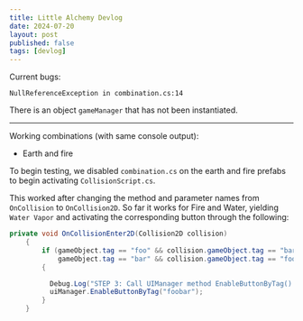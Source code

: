 ```yaml
---
title: Little Alchemy Devlog
date: 2024-07-20
layout: post
published: false
tags: [devlog]
---
```


Current bugs:

`NullReferenceException in combination.cs:14`

There is an object `gameManager` that has not been instantiated.

---
Working combinations (with same console output):

- Earth and fire

To begin testing, we disabled `combination.cs` on the earth and fire prefabs to begin activating `CollisionScript.cs`.

This worked after changing the method and parameter names from `OnCollision` to `OnCollision2D`. So far it works for Fire and Water, yielding `Water Vapor` and activating the corresponding button through the following:

```csharp
private void OnCollisionEnter2D(Collision2D collision)
    {
        if (gameObject.tag == "foo" && collision.gameObject.tag == "bar" ||
            gameObject.tag == "bar" && collision.gameObject.tag == "foo")
        {

          Debug.Log("STEP 3: Call UIManager method EnableButtonByTag() after collision.");
          uiManager.EnableButtonByTag("foobar");
        }
    }
```
